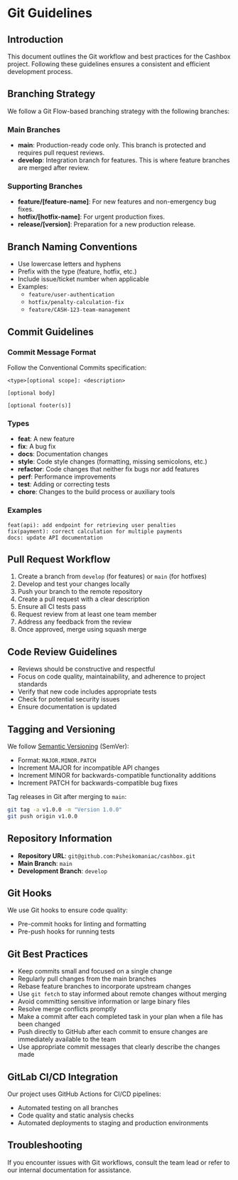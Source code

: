 # Git Guidelines

## Introduction
This document outlines the Git workflow and best practices for the Cashbox project. Following these guidelines ensures a consistent and efficient development process.

## Branching Strategy

We follow a Git Flow-based branching strategy with the following branches:

### Main Branches
- **main**: Production-ready code only. This branch is protected and requires pull request reviews.
- **develop**: Integration branch for features. This is where feature branches are merged after review.

### Supporting Branches
- **feature/[feature-name]**: For new features and non-emergency bug fixes.
- **hotfix/[hotfix-name]**: For urgent production fixes.
- **release/[version]**: Preparation for a new production release.

## Branch Naming Conventions
- Use lowercase letters and hyphens
- Prefix with the type (feature, hotfix, etc.)
- Include issue/ticket number when applicable
- Examples:
  - `feature/user-authentication`
  - `hotfix/penalty-calculation-fix`
  - `feature/CASH-123-team-management`

## Commit Guidelines

### Commit Message Format
Follow the Conventional Commits specification:
```
<type>[optional scope]: <description>

[optional body]

[optional footer(s)]
```

### Types
- **feat**: A new feature
- **fix**: A bug fix
- **docs**: Documentation changes
- **style**: Code style changes (formatting, missing semicolons, etc.)
- **refactor**: Code changes that neither fix bugs nor add features
- **perf**: Performance improvements
- **test**: Adding or correcting tests
- **chore**: Changes to the build process or auxiliary tools

### Examples
```
feat(api): add endpoint for retrieving user penalties
fix(payment): correct calculation for multiple payments
docs: update API documentation
```

## Pull Request Workflow

1. Create a branch from `develop` (for features) or `main` (for hotfixes)
2. Develop and test your changes locally
3. Push your branch to the remote repository
4. Create a pull request with a clear description
5. Ensure all CI tests pass
6. Request review from at least one team member
7. Address any feedback from the review
8. Once approved, merge using squash merge

## Code Review Guidelines

- Reviews should be constructive and respectful
- Focus on code quality, maintainability, and adherence to project standards
- Verify that new code includes appropriate tests
- Check for potential security issues
- Ensure documentation is updated

## Tagging and Versioning

We follow [Semantic Versioning](https://semver.org/) (SemVer):
- Format: `MAJOR.MINOR.PATCH`
- Increment MAJOR for incompatible API changes
- Increment MINOR for backwards-compatible functionality additions
- Increment PATCH for backwards-compatible bug fixes

Tag releases in Git after merging to `main`:
```bash
git tag -a v1.0.0 -m "Version 1.0.0"
git push origin v1.0.0
```

## Repository Information

- **Repository URL**: `git@github.com:Psheikomaniac/cashbox.git`
- **Main Branch**: `main`
- **Development Branch**: `develop`

## Git Hooks

We use Git hooks to ensure code quality:
- Pre-commit hooks for linting and formatting
- Pre-push hooks for running tests

## Git Best Practices

- Keep commits small and focused on a single change
- Regularly pull changes from the main branches
- Rebase feature branches to incorporate upstream changes
- Use `git fetch` to stay informed about remote changes without merging
- Avoid committing sensitive information or large binary files
- Resolve merge conflicts promptly
- Make a commit after each completed task in your plan when a file has been changed
- Push directly to GitHub after each commit to ensure changes are immediately available to the team
- Use appropriate commit messages that clearly describe the changes made

## GitLab CI/CD Integration

Our project uses GitHub Actions for CI/CD pipelines:
- Automated testing on all branches
- Code quality and static analysis checks
- Automated deployments to staging and production environments

## Troubleshooting

If you encounter issues with Git workflows, consult the team lead or refer to our internal documentation for assistance.
